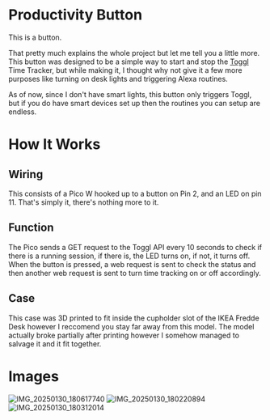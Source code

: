# Productivity Button
This is a button.

That pretty much explains the whole project but let me tell you a little more. This button was designed to be a simple way to start and stop the [Toggl](https://toggl.com) Time Tracker, but while making it, I thought why not give it a few more purposes like turning on desk lights and triggering Alexa routines.

As of now, since I don't have smart lights, this button only triggers Toggl, but if you do have smart devices set up then the routines you can setup are endless.
# How It Works
## Wiring
This consists of a Pico W hooked up to a button on Pin 2, and an LED on pin 11. That's simply it, there's nothing more to it.
## Function
The Pico sends a GET request to the Toggl API every 10 seconds to check if there is a running session, if there is, the LED turns on, if not, it turns off. When the button is pressed, a web request is sent to check the status and then another web request is sent to turn time tracking on or off accordingly.
## Case
This case was 3D printed to fit inside the cupholder slot of the IKEA Fredde Desk however I reccomend you stay far away from this model. The model actually broke partially after printing however I somehow managed to salvage it and it fit together.
# Images
![IMG_20250130_180617740](https://github.com/user-attachments/assets/2757a61c-279f-4706-8fa2-2b52e58ddbf4)
![IMG_20250130_180220894](https://github.com/user-attachments/assets/cd9e5f38-11a1-40f6-b038-f3b0c100aea1)
![IMG_20250130_180312014](https://github.com/user-attachments/assets/46165232-9a08-4356-92b8-bdf461cac27e)
